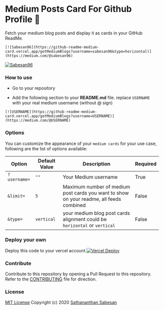 # Medium Posts Card For Github Profile :card_index:

Fetch your medium blog posts and display it as cards in your GitHub ReadMe.

```
[![Sabesan96](https://github-readme-medium-card.vercel.app/getMediumBlogs?username=sabesan96&type=horizontal)](https://medium.com/@sabesan96)
```
[![Sabesan96](https://github-readme-medium-card.vercel.app/getMediumBlogs?username=sabesan96&type=horizontal)](https://medium.com/@sabesan96)

### How to use

- Go to your repository

- Add the following section to your **README.md** file. replace `USERNAME` with your real medium username (without @ sign)

```
[![USERNAME](https://github-readme-medium-card.vercel.app/getMediumBlogs?username=USERNAME)](https://medium.com/@USERNAME)
```

### Options

You can customize the appearance of your `medium cards` for your use case, following are the list of options available:

| Option       | Default Value | Description                                                                             | Required |
| ------------ | ------------- | --------------------------------------------------------------------------------------- | -------- |
| `?username=` | `""`          | Your Medium username                                                                    | True      |
| `&limit=`    | `5`           | Maximum number of medium post cards you want to show on your readme, all feeds combined | False       |
| `&type=`     | `vertical`    | your medium blog post cards alignment could be `horizontal` or `vertical`               | False       |

### Deploy your own

Deploy this code to your vercel account.[![Vercel Deploy](https://vercel.com/button)](https://vercel.com/import/git?s=https://github.com/sabesansathananthan/github-readme-medium-card)

### Contribute

Contribute to this repository by opening a Pull Request to this repository. Refer to the [CONTRIBUTING](./CONTRIBUTING.md) file for direction.

### License

[MIT License](./LICENSE)
Copyright (c) 2020 [Sathananthan Sabesan](https://github.com/sabesansathananthan)
